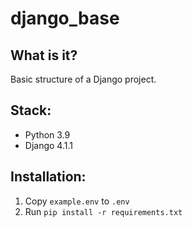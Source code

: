 # django_base

## What is it?
Basic structure of a Django project.

## Stack:
- Python 3.9
- Django 4.1.1

## Installation:
1. Copy `example.env` to `.env`
2. Run `pip install -r requirements.txt`
